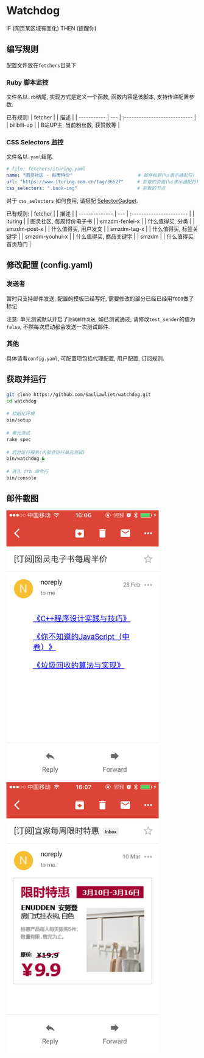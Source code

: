 # Watchdog

IF (网页某区域有变化) THEN (提醒你)

## 编写规则

配置文件放在`fetchers`目录下

### Ruby 脚本监控

文件名以`.rb`结尾, 实现方式是定义一个函数, 函数内容是该脚本, 支持传递配置参数.

已有规则:
|   fetcher   |     |             描述              |
| ----------- | --- | :---------------------------- |
| bilibili-up |     | B站UP主, 当前粉丝数, 获赞数等 |

### CSS Selectors 监控

文件名以`.yaml`结尾.

``` yaml
# file: fetchers/ituring.yaml
name: "图灵社区 - 每周特价"                        # 邮件标题(%s表示通配符)
url: "https://www.ituring.com.cn/tag/36527"     # 抓取的页面(%s表示通配符)
css_selectors: ".book-img"                      # 抓取的节点
```

对于 `css_selectors` 如何食用, 请搭配
[SelectorGadget](https://chrome.google.com/webstore/detail/selectorgadget/mhjhnkcfbdhnjickkkdbjoemdmbfginb).

已有规则:
|    fetcher     |     |           描述           |
| -------------- | --- | :----------------------- |
| ituring        |     | 图灵社区, 每周特价电子书 |
| smzdm-fenlei-x |     | 什么值得买, 分类         |
| smzdm-post-x   |     | 什么值得买, 用户发文     |
| smzdm-tag-x    |     | 什么值得买, 标签关键字   |
| smzdm-youhui-x |     | 什么值得买, 商品关键字   |
| smzdm          |     | 什么值得买, 首页热门     |

## 修改配置 (config.yaml)

### 发送者

暂时只支持邮件发送, 配置的模板已经写好, 需要修改的部分已经已经用`TODO`做了标记

注意: 单元测试默认开启了`测试邮件发送`, 如已测试通过, 请修改`test_sender`的值为`false`,
不然每次启动都会发送一次测试邮件.

### 其他

具体请看`config.yaml`, 可配置项包括代理配置, 用户配置, 订阅规则.

## 获取并运行

``` bash
git clone https://github.com/SaulLawliet/watchdog.git
cd watchdog

# 初始化环境
bin/setup

# 单元测试
rake spec

# 后台运行服务(内部会运行单元测试)
bin/watchdog &

# 进入 irb 命令行
bin/console
```

## 邮件截图

<img src="screenshots/ituring.png" width="400px" /> <img src="screenshots/ikea.png" width="400px" />
